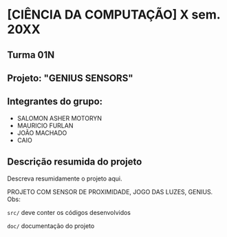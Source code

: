 # [CIÊNCIA DA COMPUTAÇÃO] X sem. 20XX

## Turma 01N
## Projeto: "GENIUS SENSORS"
## Integrantes do grupo:

* SALOMON ASHER MOTORYN
* MAURICIO FURLAN
* JOÃO MACHADO
* CAIO

## Descrição resumida do projeto

Descreva resumidamente o projeto aqui.

PROJETO COM SENSOR DE PROXIMIDADE, JOGO DAS LUZES, GENIUS.
Obs:

`src/` deve conter os códigos desenvolvidos

`doc/` documentação do projeto

